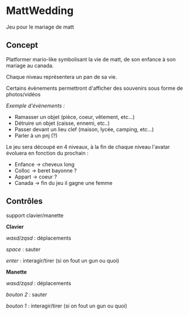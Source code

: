 # MattWedding
Jeu pour le mariage de matt

## Concept
Platformer mario-like symbolisant la vie de matt, de son enfance à son mariage au canada.

Chaque niveau représentera un pan de sa vie.

Certains évènements permettront d'afficher des souvenirs sous forme de photos/vidéos

*Exemple d'évènements :*
- Ramasser un objet (pièce, coeur, vêtement, etc...)
- Détruire un objet (caisse, ennemi, etc..)
- Passer devant un lieu clef (maison, lycée, camping, etc...)
- Parler à un pnj (?)

Le jeu sera découpé en 4 niveaux, à la fin de chaque niveau l'avatar évoluera en fonction du prochain :
- Enfance	-> cheveux long
- Colloc	-> beret bayonne ?
- Appart	-> coeur ?
- Canada	-> fin du jeu il gagne une femme

## Contrôles
support clavier/manette

**Clavier**

*wasd/zqsd* 	: déplacements

*space* 		: sauter

*enter*			: interagir/tirer (si on fout un gun ou quoi)

**Manette**

*wasd/zqsd* 	: déplacements

*bouton 2* 		: sauter

*bouton 1*		: interagir/tirer (si on fout un gun ou quoi)
